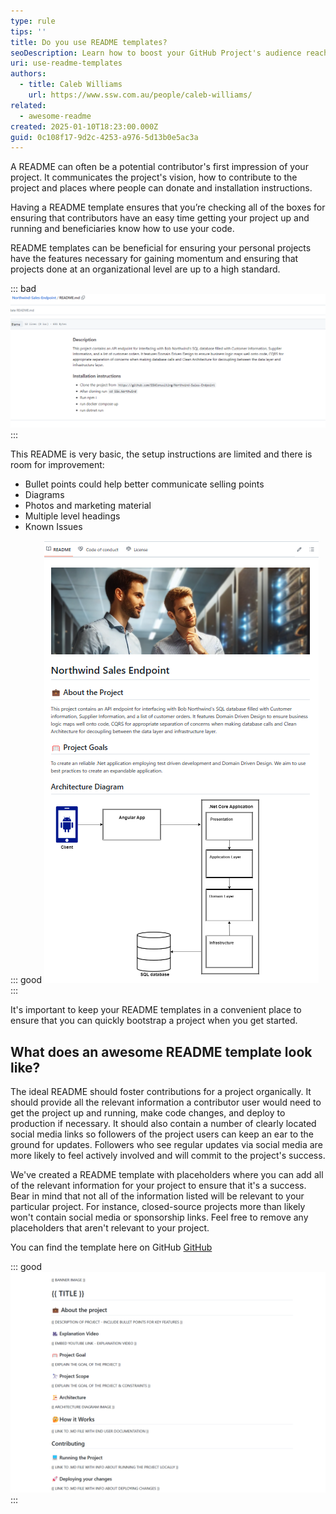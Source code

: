 ```yaml
---
type: rule
tips: ''
title: Do you use README templates?
seoDescription: Learn how to boost your GitHub Project's audience reach and impact with README Templates.
uri: use-readme-templates
authors:
  - title: Caleb Williams
    url: https://www.ssw.com.au/people/caleb-williams/
related:
  - awesome-readme
created: 2025-01-10T18:23:00.000Z
guid: 0c108f17-9d2c-4253-a976-5d13b0e5ac3a
---
```


A README can often be a potential contributor's first impression of your project. It communicates the project's vision, how to contribute to the project and places where people can donate and installation instructions.

<!--endintro-->

Having a README template ensures that you’re checking all of the boxes for ensuring that contributors have an easy time getting your project up and running and beneficiaries know how to use your code.

README templates can be beneficial for ensuring your personal projects have the features necessary for gaining momentum and ensuring that projects done at an organizational level are up to a high standard.

::: bad
![Figure: Bad example - README created without a template](bad-readme.png)
:::

This README is very basic, the setup instructions are limited and there is room for improvement:

- Bullet points could help better communicate selling points
- Diagrams
- Photos and marketing material
- Multiple level headings
- Known Issues

::: good
![Figure: Good example - The ReadMe above clearly outlines the goals of the project and provides new developers with enough context to get started](good-readme.png)
:::

It's important to keep your README templates in a convenient place to ensure that you can quickly bootstrap a project when you get started.

## What does an awesome README template look like?

The ideal README should foster contributions for a project organically. It should provide all the relevant information a contributor user would need to get the project up and
running, make code changes, and deploy to production if necessary. It should also contain a number of clearly located social media links so followers of the project
users can keep an ear to the ground for updates. Followers who see regular updates via social media are more likely to feel actively involved and will commit to the project's success.

We've created a README template with placeholders where you can add all of the relevant information for your project to ensure that it's a success. Bear in mind that not all of
the information listed will be relevant to your particular project. For instance, closed-source projects more than likely won't contain social media or sponsorship links. Feel free to remove any placeholders that aren't relevant to your project. 

You can find the template here on GitHub [GitHub](https://github.com/SSWConsulting/SSW.AwesomeReadme.Template/blob/main/readme-template.md)

::: good
![Figure: Good Example - A standard README template on GitHub](readme-template.png)
:::
